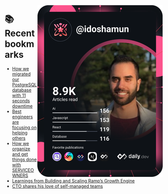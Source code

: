 <a href="https://app.daily.dev/idoshamun"><img src="https://raw.githubusercontent.com/idoshamun/idoshamun/devcard/devcard.svg" align='right' width="400" alt="Ido Shamun's Dev Card"/></a>

# 📚 Recent bookmarks
<!-- BOOKMARKS:START -->
- [How we migrated our PostgreSQL database with 11 seconds downtime](https://app.daily.dev/posts/pOavzxB11?utm_source=rss&utm_medium=bookmarks&utm_campaign=28849d86070e4c099c877ab6837c61f0)
- [Best engineers are focusing on helping others](https://app.daily.dev/posts/QPxAj7Hrn?utm_source=rss&utm_medium=bookmarks&utm_campaign=28849d86070e4c099c877ab6837c61f0)
- [How we organize and get things done with SERVICEOWNERS](https://app.daily.dev/posts/5eMKUW80z?utm_source=rss&utm_medium=bookmarks&utm_campaign=28849d86070e4c099c877ab6837c61f0)
- [Learnings from Building and Scaling Ramp’s Growth Engine](https://app.daily.dev/posts/ex7sBC81m?utm_source=rss&utm_medium=bookmarks&utm_campaign=28849d86070e4c099c877ab6837c61f0)
- [CTO shares his love of self-managed teams](https://app.daily.dev/posts/dEY0fA2C7?utm_source=rss&utm_medium=bookmarks&utm_campaign=28849d86070e4c099c877ab6837c61f0)
<!-- BOOKMARKS:END -->
